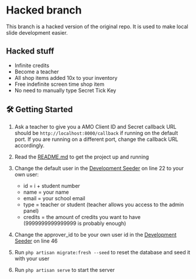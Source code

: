 # Hacked branch

This branch is a hacked version of the original repo. It is used to make local slide development easier.

## Hacked stuff

- Infinite credits
- Become a teacher
- All shop items added 10x to your inventory
- Free indefinite screen time shop item
- No need to manually type Secret Tick Key

## 🛠 Getting Started

1. Ask a teacher to give you a AMO Client ID and Secret callback URL should be `http://localhost:8000/callback` if running on the default port. If you are running on a different port, change the callback URL accordingly.

2. Read the [README.md](./README.md) to get the project up and running

3. Change the default user in the [Development Seeder](database/seeders/DevelopmentSeeder.php#L22) on line 22 to your own user:
    - id = i + student number
    - name = your name
    - email = your school email
    - type = teacher or student (teacher allows you access to the admin panel)
    - credits = the amount of credits you want to have (9999999999999999 is probably enough)

4. Change the approver_id to be your own user id in the [Development Seeder](database/seeders/DevelopmentSeeder.php#L46) on line 46

5. Run `php artisan migrate:fresh --seed` to reset the database and seed it with your user

6. Run `php artisan serve` to start the server
